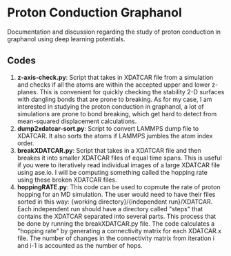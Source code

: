 # Proton Conduction Graphanol
Documentation and discussion regarding the study of proton conduction in graphanol using deep learning potentials.

## Codes
1. **z-axis-check.py**: Script that takes in XDATCAR file from a simulation and checks if all the atoms are within the accepted upper and lower z-planes. This is convenient for quickly checking the stability 2-D surfaces with dangling bonds that are prone to breaking. As for my case, I am interested in studying the proton conduction in graphanol, a lot of simulations are prone to bond breaking, which get hard to detect from mean-squared displacement calculations. 
2. **dump2xdatcar-sort.py**: Script to convert LAMMPS dump file to XDATCAR. It also sorts the atoms if LAMMPS jumbles the atom index order. 
3. **breakXDATCAR.py**: Script that takes in a XDATCAR file and then breakes it into smaller XDATCAR files of equal time spans. This is useful if you were to iteratively read individual images of a large XDATCAR file using ase.io. I will be computing something called the hopping rate using these broken XDATCAR files.
4. **hoppingRATE.py**: This code can be used to copmute the rate of proton hopping for an MD simulation. The user would need to have their files sorted in this way: {working directory}/{independent run}/XDATCAR. Each independent run should have a directory called "steps" that contains the XDATCAR separated into several parts. This process that be done by running the breakXDATCAR.py file. The code calculates a "hopping rate" by generating a connectivity matrix for each XDATCAR.x file. The number of changes in the connectivity matrix from iteration i and i-1 is accounted as the number of hops.  

